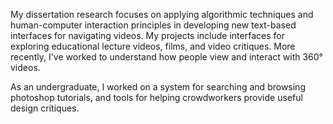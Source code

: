 My dissertation research focuses on applying algorithmic techniques and human-computer interaction principles in developing new text-based interfaces for navigating videos. My projects include interfaces for exploring educational lecture videos, films, and video critiques. More recently, I've worked to understand how people view and interact with 360° videos. 

As an undergraduate, I worked on a system for searching and browsing photoshop tutorials, and tools for helping crowdworkers provide useful design critiques. 